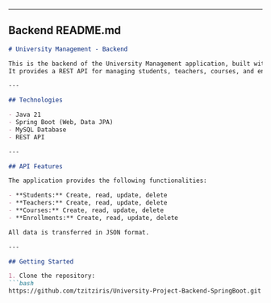 
---

## Backend README.md

```markdown
# University Management - Backend

This is the backend of the University Management application, built with Spring Boot.  
It provides a REST API for managing students, teachers, courses, and enrollments.

---

## Technologies

- Java 21  
- Spring Boot (Web, Data JPA)  
- MySQL Database  
- REST API  

---

## API Features

The application provides the following functionalities:

- **Students:** Create, read, update, delete  
- **Teachers:** Create, read, update, delete  
- **Courses:** Create, read, update, delete  
- **Enrollments:** Create, read, update, delete

All data is transferred in JSON format.

---

## Getting Started

1. Clone the repository:
```bash
https://github.com/tzitziris/University-Project-Backend-SpringBoot.git